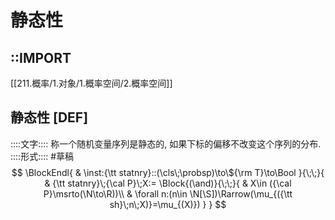 # 静态性
## ::IMPORT
[[211.概率/1.对象/1.概率空间/2.概率空间]]
## 静态性 [DEF]
::::文字::::
称一个随机变量序列是静态的, 如果下标的偏移不改变这个序列的分布. 
::::形式::::
#草稿 
$$
\BlockEndl{
    & \inst:{\tt statnry}::(\cls\;\probsp)\to\${\rm T}\to\Bool
}{\;\;}{
    & {\tt statnry}\;{\cal P}\;X:=
    \Block{(\and)}{\;\;}{
        & X\in ({\cal P}\msrto(\N\to\R))\\
        & \forall n:(n\in \N[\S])\Rarrow(\mu_{({\tt sh}\;n\;X)}=\mu_{(X)})
    }
}
$$

